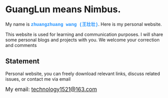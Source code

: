 # GuangLun means Nimbus.

My name is <font face="courier New" color=#1E90FF>**zhuangzhuang wang (王壮壮)**</font>. Here is my personal website. 

This website is used for learning and communication purposes. I will share some personal blogs and projects with you. We welcome your correction and comments

## Statement

Personal website, you can freely download relevant links, discuss related issues, or contact me via email

<big>My email: technology1521@163.com</big>
